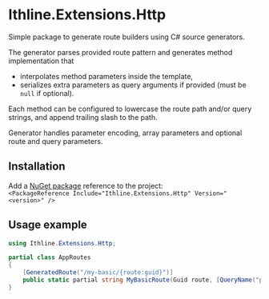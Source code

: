 # Ithline.Extensions.Http
Simple package to generate route builders using C# source generators.

The generator parses provided route pattern and generates method implementation that
- interpolates method parameters inside the template,
- serializes extra parameters as query arguments if provided (must be `null` if optional).

Each method can be configured to lowercase the route path and/or query strings, and append trailing slash to the path.

Generator handles parameter encoding, array parameters and optional route and query parameters.

## Installation

Add a [NuGet package](https://www.nuget.org/packages/Ithline.Extensions.Http) reference to the project:<br>
`<PackageReference Include="Ithline.Extensions.Http" Version="<version>" />`

## Usage example
```cs
using Ithline.Extensions.Http;

partial class AppRoutes
{
    [GeneratedRoute("/my-basic/{route:guid}")]
    public static partial string MyBasicRoute(Guid route, [QueryName("p")] int? page = null);
}
```

